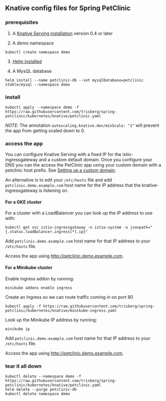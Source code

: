 ## Knative config files for Spring PetClinic

### prerequisites

1. A [Knative Serving installation](https://github.com/knative/docs/blob/master/install/README.md) version 0.4 or later

2. A demo namespace
```
kubectl create namespace demo
```

3. [Helm installed](https://docs.helm.sh/using_helm/#installing-helm)

4. A MysQL database
```
helm install --name petclinic-db --set mysqlDatabase=petclinic stable/mysql --namespace demo
```

### install

```
kubectl apply --namespace demo -f https://raw.githubusercontent.com/trisberg/spring-petclinic/kubernetes/knative/petclinic.yaml
```

_NOTE_: The annotation `autoscaling.knative.dev/minScale: "1"` will prevent the app from getting scaled down to 0.

### access the app

You can configure Knative Serving with a fixed IP for the istio-ingressgateway and a custom default domain. Once you configure your DNS you can the access the PetClinic app using your custom domain with a petclinic host prefix. See [Setting up a custom domain](https://github.com/knative/docs/blob/master/serving/using-a-custom-domain.md).

An alternative is to edit your `/etc/hosts` file and add `petclinic.demo.example.com` host name for the IP address that the knative-ingressgateway is listening on.

#### For a GKE cluster

For a cluster with a LoadBalancer you can look up the IP address to use with:
```
kubectl get svc istio-ingressgateway -n istio-system -o jsonpath="{.status.loadBalancer.ingress[*].ip}"
```

Add `petclinic.demo.example.com` host name for that IP address to your `/etc/hosts` file.

Access the app using http://petclinic.demo.example.com.

#### For a Minikube cluster

Enable ingress addon by running:
```
minikube addons enable ingress
```

Create an Ingress so we can route traffic coming in on port 80
```
kubectl apply -f https://raw.githubusercontent.com/trisberg/spring-petclinic/kubernetes/knative/minikube-ingress.yaml
```

Look up the Minikube IP address by running:
```
minikube ip
```

Add `petclinic.demo.example.com` host name for that IP address to your `/etc/hosts` file.

Access the app using http://petclinic.demo.example.com.

### tear it all down

```
kubectl delete --namespace demo -f https://raw.githubusercontent.com/trisberg/spring-petclinic/kubernetes/knative/petclinic.yaml
helm delete --purge petclinic-db
kubectl delete namespace demo
```
